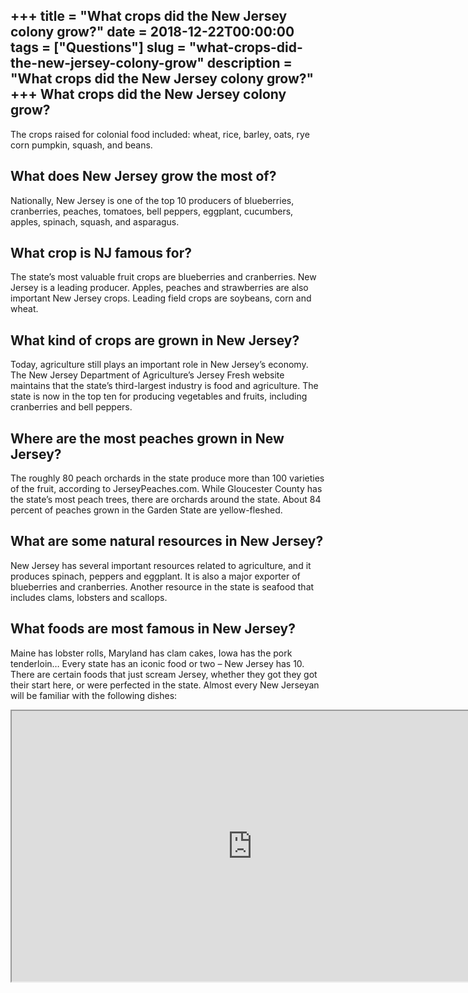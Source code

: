 +++
title = "What crops did the New Jersey colony grow?"
date = 2018-12-22T00:00:00
tags = ["Questions"]
slug = "what-crops-did-the-new-jersey-colony-grow"
description = "What crops did the New Jersey colony grow?"
+++
What crops did the New Jersey colony grow?
------------------------------------------

The crops raised for colonial food included: wheat, rice, barley, oats, rye corn pumpkin, squash, and beans.

What does New Jersey grow the most of?
--------------------------------------

Nationally, New Jersey is one of the top 10 producers of blueberries, cranberries, peaches, tomatoes, bell peppers, eggplant, cucumbers, apples, spinach, squash, and asparagus.

What crop is NJ famous for?
---------------------------

The state’s most valuable fruit crops are blueberries and cranberries. New Jersey is a leading producer. Apples, peaches and strawberries are also important New Jersey crops. Leading field crops are soybeans, corn and wheat.

What kind of crops are grown in New Jersey?
-------------------------------------------

Today, agriculture still plays an important role in New Jersey’s economy. The New Jersey Department of Agriculture’s Jersey Fresh website maintains that the state’s third-largest industry is food and agriculture. The state is now in the top ten for producing vegetables and fruits, including cranberries and bell peppers.

Where are the most peaches grown in New Jersey?
-----------------------------------------------

The roughly 80 peach orchards in the state produce more than 100 varieties of the fruit, according to JerseyPeaches.com. While Gloucester County has the state’s most peach trees, there are orchards around the state. About 84 percent of peaches grown in the Garden State are yellow-fleshed.

What are some natural resources in New Jersey?
----------------------------------------------

New Jersey has several important resources related to agriculture, and it produces spinach, peppers and eggplant. It is also a major exporter of blueberries and cranberries. Another resource in the state is seafood that includes clams, lobsters and scallops.

What foods are most famous in New Jersey?
-----------------------------------------

Maine has lobster rolls, Maryland has clam cakes, Iowa has the pork tenderloin… Every state has an iconic food or two – New Jersey has 10. There are certain foods that just scream Jersey, whether they got they got their start here, or were perfected in the state. Almost every New Jerseyan will be familiar with the following dishes:

<iframe allow="accelerometer; autoplay; clipboard-write; encrypted-media; gyroscope; picture-in-picture" allowfullscreen="" class="__youtube_prefs__  epyt-is-override  no-lazyload" data-no-lazy="1" data-origheight="433" data-origwidth="770" data-skipgform_ajax_framebjll="" height="433" id="_ytid_53933" loading="lazy" src="https://www.youtube.com/embed/iCFMpdfBAGQ?enablejsapi=1&autoplay=0&cc_load_policy=0&cc_lang_pref=&iv_load_policy=1&loop=0&modestbranding=0&rel=1&fs=1&playsinline=0&autohide=2&theme=dark&color=red&controls=1&" title="YouTube player" width="770"></iframe>